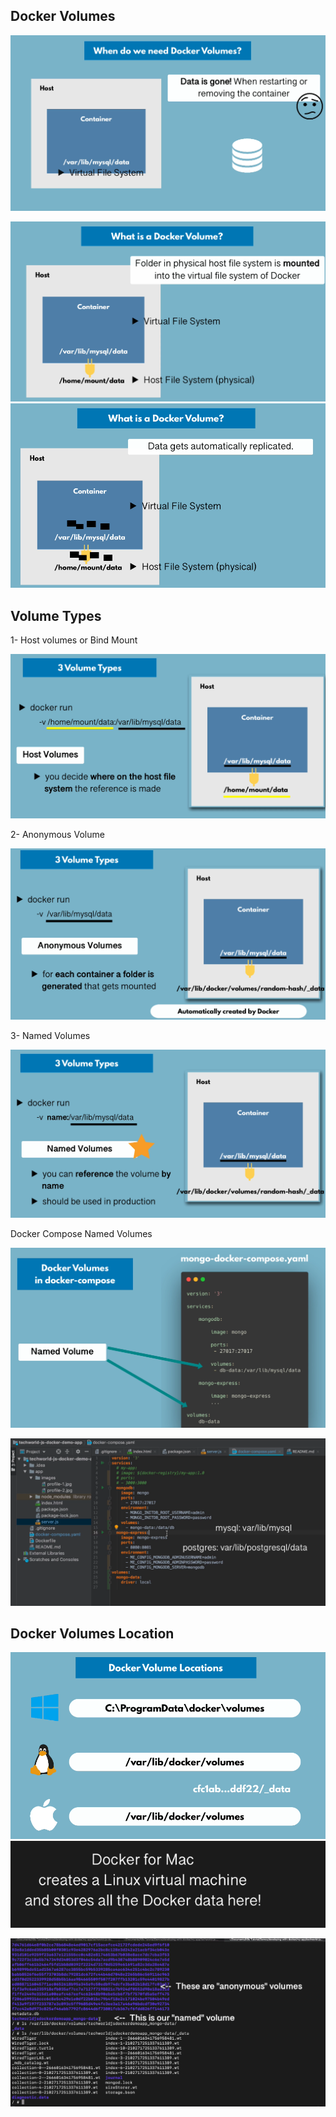 ## Docker Volumes

![Why](./images/image-1.png)

![What](./images/image-2.png)
![What](./images/image-3.png)


## Volume Types

1- Host volumes or Bind Mount

![1](./images/image-4.png)

2- Anonymous Volume

![2](./images/image-5.png)

3- Named Volumes

![3](./images/image-6.png)


Docker Compose Named Volumes

![](./images/image-7.png)

![](./images/image-8.png)

## Docker Volumes Location

![Locations](./images/image-9.png)
![Locations](./images/image-10.png)

![](./images/image-11.png)